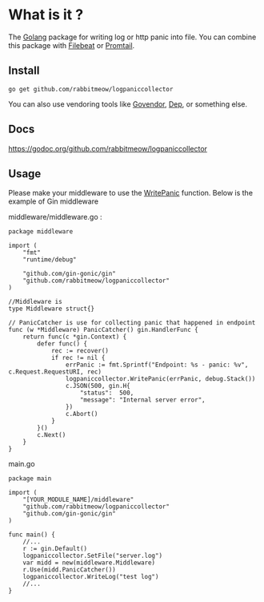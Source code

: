 # What is it ?

The [Golang](https://golang.org) package for writing log or http panic into file. You can combine this package with [Filebeat](https://www.elastic.co/products/beats/filebeat) or [Promtail](https://github.com/grafana/loki/tree/master/docs/clients/promtail).

## Install

`go get github.com/rabbitmeow/logpaniccollector`

You can also use vendoring tools like [Govendor](https://github.com/kardianos/govendor), [Dep](https://github.com/golang/dep), or something else.

## Docs

<https://godoc.org/github.com/rabbitmeow/logpaniccollector>

## Usage

Please make your middleware to use the [WritePanic](https://godoc.org/github.com/rabbitmeow/logpaniccollector#WritePanic) function. Below is the example of Gin middleware

middleware/middleware.go :
```
package middleware

import (
	"fmt"
	"runtime/debug"

	"github.com/gin-gonic/gin"
	"github.com/rabbitmeow/logpaniccollector"
)

//Middleware is
type Middleware struct{}

// PanicCatcher is use for collecting panic that happened in endpoint
func (w *Middleware) PanicCatcher() gin.HandlerFunc {
	return func(c *gin.Context) {
		defer func() {
			rec := recover()
			if rec != nil {
				errPanic := fmt.Sprintf("Endpoint: %s - panic: %v", c.Request.RequestURI, rec)
				logpaniccollector.WritePanic(errPanic, debug.Stack())
				c.JSON(500, gin.H{
					"status":  500,
					"message": "Internal server error",
				})
				c.Abort()
			}
		}()
		c.Next()
	}
}
```

main.go
```
package main

import (
	"[YOUR_MODULE_NAME]/middleware"
	"github.com/rabbitmeow/logpaniccollector"
	"github.com/gin-gonic/gin"
)

func main() {
    //...
	r := gin.Default()
	logpaniccollector.SetFile("server.log")
	var midd = new(middleware.Middleware)
	r.Use(midd.PanicCatcher())
	logpaniccollector.WriteLog("test log")
    //...
}
```